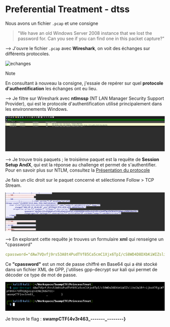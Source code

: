 # Preferential Treatment - dtss

Nous avons un fichier `.pcap` et une consigne 
> "We have an old Windows Server 2008 instance that we lost the password for. Can you see if you can find one in this packet capture?"

--> J'ouvre le fichier `.pcap` avec **Wireshark**, on voit des échanges sur différents protocoles.

![echanges](data/échanges.png)

> [!NOTE]
> En consultant à nouveau la consigne, j'essaie de repérer sur quel **protocole d'authentification** les échanges ont eu lieu. 

--> Je filtre sur Wireshark avec **ntlmssp** (NT LAN Manager Security Support Provider), qui est le protocole d'authentification utilisé principalement dans les environnements Windows.

![Filter NTLMSSP](data/filter.png)

--> Je trouve trois paquets ; le troisième paquet est la requête de **Session Setup AndX**, qui est la réponse au challenge et permet de s'authentifier. Pour en savoir plus sur NTLM, consultez la [Présentation du protocole](https://www.crowdstrike.com/fr-fr/cybersecurity-101/identity-protection/windows-ntlm/)

Je fais un clic droit sur le paquet concerné et sélectionne Follow > TCP Stream.

![XML Stream](data/stream.png)

--> En explorant cette requête je trouves un formulaire **xml** qui renseigne un "cpassword"

```yml
cpassword="dAw7VQvfj9rs53A8t4PudTVf85Ca5cmC1Xjx6TpI/cS8WD4D8DXbKiWIZslihdJw3Rf+ijboX7FgLW7pF0K6x7dfhQ8gxLq34ENGjN8eTOI="
```

Ce **"cpassword"** est un mot de passe chiffré en Base64 qui a été stocké dans un fichier XML de GPP, j'utilises gpp-decrypt sur kali qui permet de décoder ce type de mot de passe.

![Flag](data/flag.png)


Je trouve le flag : **swampCTF{4v3r463_-------_--------}**
